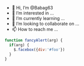- 👋 Hi, I’m @Babag63
- 👀 I’m interested in ...
- 🌱 I’m currently learning ...
- 💞️ I’m looking to collaborate on ...
- 📫 How to reach me ...

<!---
Babag63/Babag63 is a ✨ special ✨ repository because its `README.md` (this file) appears on your GitHub profile.
You can click the Preview link to take a look at your changes.
--->
```javascript
function fancyAlert(arg) {
  if(arg) {
    $.facebox({div:'#foo'})
  }
}
```
